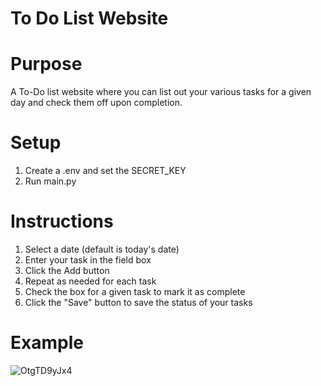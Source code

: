 # To Do List Website

# Purpose
A To-Do list website where you can list out your various tasks for a given day and check them off upon completion. 

# Setup
1. Create a .env and set the SECRET_KEY 
2. Run main.py

# Instructions
1. Select a date (default is today's date)
2. Enter your task in the field box
3. Click the Add button
4. Repeat as needed for each task
5. Check the box for a given task to mark it as complete
6. Click the "Save" button to save the status of your tasks

# Example
![OtgTD9yJx4](https://github.com/user-attachments/assets/c89cb154-1b4d-43c1-acf4-54a380f3225f)
